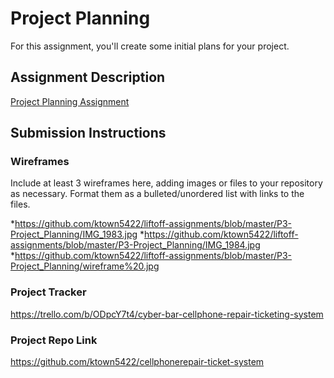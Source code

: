 # Project Planning
For this assignment, you'll create some initial plans for your project.

## Assignment Description
[Project Planning Assignment](https://education.launchcode.org/liftoff/modules/assignments/project-planning)

## Submission Instructions

### Wireframes

Include at least 3 wireframes here, adding images or files to your repository as necessary. Format them as a bulleted/unordered list with links to the files.

*https://github.com/ktown5422/liftoff-assignments/blob/master/P3-Project_Planning/IMG_1983.jpg
*https://github.com/ktown5422/liftoff-assignments/blob/master/P3-Project_Planning/IMG_1984.jpg
*https://github.com/ktown5422/liftoff-assignments/blob/master/P3-Project_Planning/wireframe%20.jpg

### Project Tracker

https://trello.com/b/ODpcY7t4/cyber-bar-cellphone-repair-ticketing-system

### Project Repo Link

https://github.com/ktown5422/cellphonerepair-ticket-system

